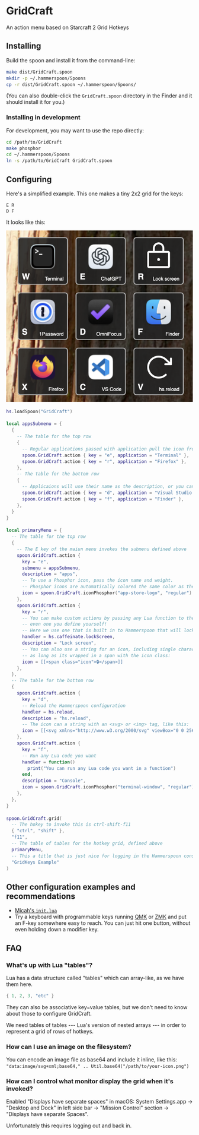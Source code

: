 # GridCraft

An action menu based on Starcraft 2 Grid Hotkeys

## Installing

Build the spoon and install it from the command-line:

```sh
make dist/GridCraft.spoon
mkdir -p ~/.hammerspoon/Spoons
cp -r dist/GridCraft.spoon ~/.hammerspoon/Spoons/
```

(You can also double-click the `GridCraft.spoon` directory in the Finder and it should install it for you.)

### Installing in development

For development, you may want to use the repo directly:

```sh
cd /path/to/GridCraft
make phosphor
cd ~/.hammerspoon/Spoons
ln -s /path/to/GridCraft GridCraft.spoon
```

## Configuring

Here's a simplified example.
This one makes a tiny 2x2 grid for the keys:

```text
E R
D F
```

It looks like this:

<img src="./screenshot.png" alt="Screenshot of GridKeys in action" />

```lua
hs.loadSpoon("GridCraft")

local appsSubmenu = {
  {
    -- The table for the top row
    {
      -- Regular applications passed with application pull the icon from the application
      spoon.GridCraft.action { key = "e", application = "Terminal" },
      spoon.GridCraft.action { key = "r", application = "Firefox" },
    },
    -- The table for the bottom row
    {
      -- Applicaions will use their name as the description, or you can override it
      spoon.GridCraft.action { key = "d", application = "Visual Studio Code", description = "VS Code" },
      spoon.GridCraft.action { key = "f", application = "Finder" },
    },
  }
}

local primaryMenu = {
  -- The table for the top row
  {
    -- The E key of the maiun menu invokes the submenu defined above
    spoon.GridCraft.action {
      key = "e",
      submenu = appsSubmenu,
      description = "apps",
      -- To use a Phosphor icon, pass the icon name and weight.
      -- Phosphor icons are automatically colored the same color as the description text.
      icon = spoon.GridCraft.iconPhosphor("app-store-logo", "regular")
    },
    spoon.GridCraft.action {
      key = "r",
      -- You can make custom actions by passing any Lua function to the action parameter,
      -- even one you define yourself!
      -- Here we use one that is built in to Hammerspoon that will lock the screen.
      handler = hs.caffeinate.lockScreen,
      description = "Lock screen",
      -- You can also use a string for an icon, including single characters and emoji,
      -- as long as its wrapped in a span with the icon class:
      icon = [[<span class="icon">🔒</span>]]
    },
  },
  -- The table for the bottom row
  {
    spoon.GridCraft.action {
      key = "d",
      -- Reload the Hammerspoon configuration
      handler = hs.reload,
      description = "hs.reload",
      -- The icon can a string with an <svg> or <img> tag, like this:
      icon = [[<svg xmlns="http://www.w3.org/2000/svg" viewBox="0 0 256 256"><rect width="256" height="256" fill="none"/><polyline points="184 104 232 104 232 56" fill="none" stroke="currentColor" stroke-linecap="round" stroke-linejoin="round" stroke-width="16"/><path d="M188.4,192a88,88,0,1,1,1.83-126.23L232,104" fill="none" stroke="currentColor" stroke-linecap="round" stroke-linejoin="round" stroke-width="16"/></svg>]]
    },
    spoon.GridCraft.action {
      key = "f",
      -- Run any Lua code you want
      handler = function()
        print("You can run any Lua code you want in a function")
      end,
      description = "Console",
      icon = spoon.GridCraft.iconPhosphor("terminal-window", "regular")
    },
  },
}

spoon.GridCraft.grid(
  -- The hokey to invoke this is ctrl-shift-f11
  { "ctrl", "shift" },
  "f11",
  -- The table of tables for the hotkey grid, defined above
  primaryMenu,
  -- This a title that is just nice for logging in the Hammerspoon console.
  "GridKeys Example"
)
```

## Other configuration examples and recommendations

- [Micah's `init.lua`](https://github.com/mrled/dhd/blob/master/hbase/.hammerspoon/init.lua)
- Try a keyboard with programmable keys running [QMK](https://qmk.fm/) or [ZMK](https://zmk.dev/)
  and put an F-key somewhere easy to reach.
  You can just hit one button, without even holding down a modifier key.

## FAQ

### What's up with Lua "tables"?

Lua has a data structure called "tables" which can array-like, as we have them here.

```lua
{ 1, 2, 3, "etc" }
```

They can also be associative key=value tables, but we don't need to know about those to configure GridCraft.

We need tables of tables --- Lua's version of nested arrays ---
in order to represent a grid of rows of hotkeys.

### How can I use an image on the filesystem?

You can encode an image file as base64 and include it inline, like this:
`"data:image/svg+xml;base64," .. Util.base64("/path/to/your-icon.png")`

### How can I control what monitor display the grid when it's invoked?

Enabled "Displays have separate spaces" in macOS:
System Settings.app -> "Desktop and Dock" in left side bar -> "Mission Control" section -> "Displays have separate Spaces".

Unfortunately this requires logging out and back in.
